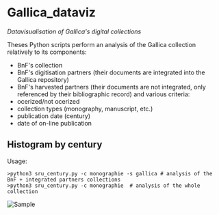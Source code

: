 # Gallica_dataviz
  *Datavisualisation of Gallica's digital collections*

Theses Python scripts perform an analysis of the Gallica collection relatively to its components:
- BnF's collection 
- BnF's digitisation partners (their documents are integrated into the Gallica repository)
- BnF's harvested partners (their documents are not integrated, only referenced by their bibliographic record)
and various criteria:
- ocerized/not ocerized
- collection types (monography, manuscript, etc.)
- publication date (century)
- date of on-line publication

## Histogram by century

Usage:
``` 
>python3 sru_century.py -c monographie -s gallica # analysis of the BnF + integrated partners collections
>python3 sru_century.py -c monographie  # analysis of the whole collection
```

![Sample](https://github.com/altomator/Gallica_dataviz/blob/main/histogram_by_century/monographie_by_CENTURY.png)
